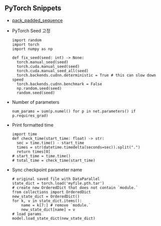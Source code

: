 ## PyTorch Snippets

- [pack_padded_sequence](https://simonjisu.github.io/nlp/2018/07/05/packedsequence.html)
  
- PyTorch Seed 고정
  ```python3
  import random
  import torch
  import numpy as np
  
  def fix_seed(seed: int) -> None:
    torch.manual_seed(seed)
    torch.cuda.manual_seed(seed)
    torch.cuda.manual_seed_all(seed)
    torch.backends.cudnn.deterministic = True # this can slow down speed
    torch.backends.cudnn.benchmark = False
    np.random.seed(seed)
    random.seed(seed)
  ```

- Number of parameters
  ```python3
  num_params = sum(p.numel() for p in net.parameters() if p.requires_grad)
  ```
  
- Print formatted time
  ```python3
  import time
  def check_time(start_time: float) -> str:
    sec = time.time() - start_time
    times = str(datetime.timedelta(seconds=sec)).split(".")
    return times[0]
  # start_time = time.time()
  # total_time = check_time(start_time)
  ```
  
- Sync checkpoint parameter name 
  ```python3
  # original saved file with DataParallel
  state_dict = torch.load('myfile.pth.tar')
  # create new OrderedDict that does not contain `module.`
  from collections import OrderedDict
  new_state_dict = OrderedDict()
  for k, v in state_dict.items():
      name = k[7:] # remove `module.`
      new_state_dict[name] = v
  # load params
  model.load_state_dict(new_state_dict)
  ```
